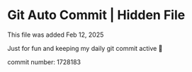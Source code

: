# Git Auto Commit | Hidden File

This file was added Feb 12, 2025

Just for fun and keeping my daily git commit active 🤪

commit number: 1728183

